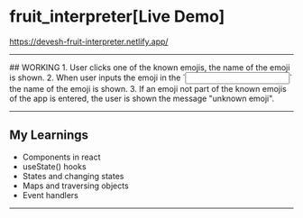 # fruit_interpreter[Live Demo]
https://devesh-fruit-interpreter.netlify.app/

<hr/>
## WORKING
1. User clicks one of the known emojis, the name of the emoji is shown. 
2. When user inputs the emoji in the `<input type="text"/>` the name of the emoji is shown.
3. If an emoji not part of the known emojis of the app is entered, the user is shown the message "unknown emoji".

<hr />

## My Learnings
- Components in react
- useState() hooks
- States and changing states
- Maps and traversing objects
- Event handlers

<hr />
